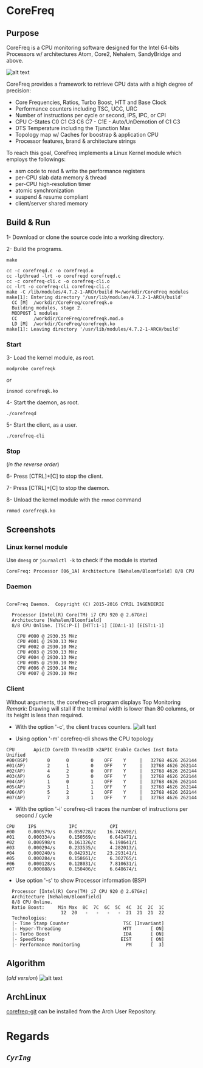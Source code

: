 # CoreFreq
## Purpose
CoreFreq is a CPU monitoring software designed for the Intel 64-bits Processors w/ architectures Atom, Core2, Nehalem, SandyBridge and above.

![alt text](http://blog.cyring.free.fr/images/CoreFreq_Top.gif "CoreFreq Top")

CoreFreq provides a framework to retrieve CPU data with a high degree of precision:

* Core Frequencies, Ratios, Turbo Boost, HTT and Base Clock
* Performance counters including TSC, UCC, URC
* Number of instructions per cycle or second, IPS, IPC, or CPI
* CPU C-States C0 C1 C3 C6 C7 - C1E - Auto/UnDemotion of C1 C3
* DTS Temperature including the Tjunction Max
* Topology map w/ Caches for boostrap & application CPU
* Processor features, brand & architecture strings


To reach this goal, CoreFreq implements a Linux Kernel module which employs the followings:

* asm code to read & write the performance registers
* per-CPU slab data memory & thread
* per-CPU high-resolution timer
* atomic synchronization
* suspend & resume compliant
* client/server shared memory


## Build & Run
 1- Download or clone the source code into a working directory.
 
 2- Build the programs.
```
make
```

```
cc -c corefreqd.c -o corefreqd.o
cc -lpthread -lrt -o corefreqd corefreqd.c
cc -c corefreq-cli.c -o corefreq-cli.o
cc -lrt -o corefreq-cli corefreq-cli.c
make -C /lib/modules/4.7.2-1-ARCH/build M=/workdir/CoreFreq modules
make[1]: Entering directory '/usr/lib/modules/4.7.2-1-ARCH/build'
  CC [M]  /workdir/CoreFreq/corefreqk.o
  Building modules, stage 2.
  MODPOST 1 modules
  CC      /workdir/CoreFreq/corefreqk.mod.o
  LD [M]  /workdir/CoreFreq/corefreqk.ko
make[1]: Leaving directory '/usr/lib/modules/4.7.2-1-ARCH/build'
```

### Start

 3- Load the kernel module, as root.
```
modprobe corefreqk
```
 _or_
```
insmod corefreqk.ko
```
 4- Start the daemon, as root.
```
./corefreqd
```
 5- Start the client, as a user.
```
./corefreq-cli
```

### Stop
(_in the reverse order_)

 6- Press [CTRL]+[C] to stop the client.

 7- Press [CTRL]+[C] to stop the daemon.

 8- Unload the kernel module with the ```rmmod``` command
```
rmmod corefreqk.ko
```

## Screenshots
### Linux kernel module
Use ```dmesg``` or ```journalctl -k``` to check if the module is started
```
CoreFreq: Processor [06_1A] Architecture [Nehalem/Bloomfield] 8/8 CPU
```

### Daemon
```

CoreFreq Daemon.  Copyright (C) 2015-2016 CYRIL INGENIERIE

  Processor [Intel(R) Core(TM) i7 CPU 920 @ 2.67GHz]
  Architecture [Nehalem/Bloomfield]
  8/8 CPU Online. [TSC:P-I] [HTT:1-1] [IDA:1-1] [EIST:1-1]

    CPU #000 @ 2930.35 MHz
    CPU #001 @ 2930.13 MHz
    CPU #002 @ 2930.10 MHz
    CPU #003 @ 2930.13 MHz
    CPU #004 @ 2930.13 MHz
    CPU #005 @ 2930.10 MHz
    CPU #006 @ 2930.14 MHz
    CPU #007 @ 2930.10 MHz

```

### Client
Without arguments, the corefreq-cli program displays Top Monitoring  
_Remark_: Drawing will stall if the terminal width is lower than 80 columns, or its height is less than required.

 * With the option '-c', the client traces counters.
![alt text](http://blog.cyring.free.fr/images/CoreFreq.gif "CoreFreq Counters")

 * Using option '-m' corefreq-cli shows the CPU topology
```
CPU       ApicID CoreID ThreadID x2APIC Enable Caches Inst Data Unified
#00(BSP)       0      0        0    OFF    Y     |   32768 4626 262144
#01(AP)        2      1        0    OFF    Y     |   32768 4626 262144
#02(AP)        4      2        0    OFF    Y     |   32768 4626 262144
#03(AP)        6      3        0    OFF    Y     |   32768 4626 262144
#04(AP)        1      0        1    OFF    Y     |   32768 4626 262144
#05(AP)        3      1        1    OFF    Y     |   32768 4626 262144
#06(AP)        5      2        1    OFF    Y     |   32768 4626 262144
#07(AP)        7      3        1    OFF    Y     |   32768 4626 262144
```

 * With the option '-i' corefreq-cli traces the number of instructions per second / cycle
```
CPU     IPS            IPC            CPI
#00     0.000579/s     0.059728/c    16.742698/i
#01     0.000334/s     0.150569/c     6.641471/i
#02     0.000598/s     0.161326/c     6.198641/i
#03     0.000294/s     0.233535/c     4.282013/i
#04     0.000240/s     0.042931/c    23.293141/i
#05     0.000284/s     0.158661/c     6.302765/i
#06     0.000128/s     0.128031/c     7.810631/i
#07     0.000088/s     0.150406/c     6.648674/i
```

 * Use option '-s' to show Processor information (BSP)
```
  Processor [Intel(R) Core(TM) i7 CPU 920 @ 2.67GHz]
  Architecture [Nehalem/Bloomfield]
  8/8 CPU Online.
  Ratio Boost:     Min Max  8C  7C  6C  5C  4C  3C  2C  1C
                    12  20   -   -   -   -  21  21  21  22 
  Technologies:
  |- Time Stamp Counter                    TSC [Invariant]
  |- Hyper-Threading                       HTT       [ ON]
  |- Turbo Boost                           IDA       [ ON]
  |- SpeedStep                            EIST       [ ON]
  |- Performance Monitoring                 PM       [  3]
```

## Algorithm
(_old version_)
![alt text](http://blog.cyring.free.fr/images/CoreFreq-algorithm.png "CoreFreq algorithm")

## ArchLinux
[corefreq-git](https://aur.archlinux.org/packages/corefreq-git) can be installed from the Arch User Repository.

# Regards
_`CyrIng`_
 -------